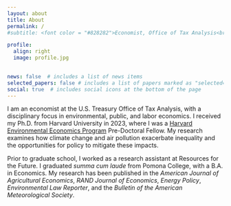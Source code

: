 ```yaml
---
layout: about
title: About
permalink: /
#subtitle: <font color = "#828282">Economist, Office of Tax Analysis<br>U.S. Department of the Treasury</font>

profile:
  align: right
  image: profile.jpg

    
news: false  # includes a list of news items
selected_papers: false # includes a list of papers marked as "selected={true}"
social: true  # includes social icons at the bottom of the page
---
```


I am an economist at the U.S. Treasury Office of Tax Analysis, with a disciplinary focus in environmental, public, and labor economics. I received my Ph.D. from Harvard University in 2023, where I was a <a href="https://heep.hks.harvard.edu/" target="_blank">Harvard Environmental Economics Program</a> Pre-Doctoral Fellow. My research examines how climate change and air pollution exacerbate inequality and the opportunities for policy to mitigate these impacts.

Prior to graduate school, I worked as a research assistant at Resources for the Future. I graduated *summa cum laude* from Pomona College, with a B.A. in Economics. My research has been published in the *American Journal of Agricultural Economics*, *RAND Journal of Economics*, *Energy Policy*, *Environmental Law Reporter*, and the *Bulletin of the American Meteorological Society*. 

